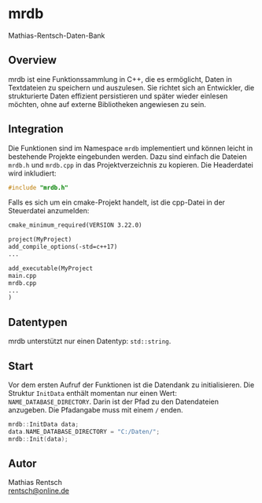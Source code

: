 # mrdb
Mathias-Rentsch-Daten-Bank

## Overview

mrdb ist eine Funktionssammlung in C++, die es ermöglicht, Daten in Textdateien zu speichern und auszulesen. Sie richtet sich an Entwickler, die strukturierte Daten effizient persistieren und später wieder einlesen möchten, ohne auf externe Bibliotheken angewiesen zu sein.

## Integration

Die Funktionen sind im Namespace `mrdb` implementiert und können leicht in bestehende Projekte eingebunden werden. Dazu sind einfach die Dateien `mrdb.h` und `mrdb.cpp` in das Projektverzeichnis zu kopieren. Die Headerdatei wird inkludiert:

~~~cpp
#include "mrdb.h"
~~~

Falls es sich um ein cmake-Projekt handelt, ist die cpp-Datei in der Steuerdatei anzumelden:

~~~txt
cmake_minimum_required(VERSION 3.22.0)

project(MyProject)
add_compile_options(-std=c++17)
...

add_executable(MyProject
main.cpp
mrdb.cpp
...
)
~~~

## Datentypen

mrdb unterstützt nur einen Datentyp: `std::string`.

## Start

Vor dem ersten Aufruf der Funktionen ist die Datendank zu initialisieren. Die Struktur `InitData` enthält momentan nur einen Wert: `NAME_DATABASE_DIRECTORY`. Darin ist der Pfad zu den Datendateien anzugeben. Die Pfadangabe muss mit einem `/` enden.

~~~cpp
mrdb::InitData data;
data.NAME_DATABASE_DIRECTORY = "C:/Daten/";
mrdb::Init(data);
~~~

## Autor

Mathias Rentsch<br>
rentsch@online.de

